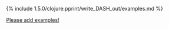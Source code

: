 {% include 1.5.0/clojure.pprint/write_DASH_out/examples.md %}

[Please add examples!](https://github.com/arrdem/grimoire/edit/master/_includes/1.6.0/clojure.pprint/write_DASH_out/examples.md)
